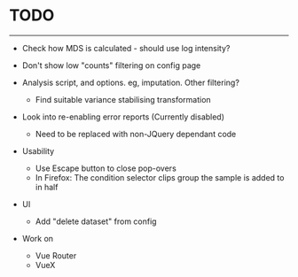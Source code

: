 # TODO
----
* Check how MDS is calculated - should use log intensity?

* Don't show low "counts" filtering on config page

* Analysis script, and options.  eg, imputation.  Other filtering?
    * Find suitable variance stabilising transformation

* Look into re-enabling error reports (Currently disabled)
    * Need to be replaced with non-JQuery dependant code

* Usability
    * Use Escape button to close pop-overs
    * In Firefox: The condition selector clips group the sample is added to in half

* UI
    * Add "delete dataset" from config

* Work on
    * Vue Router
    * VueX